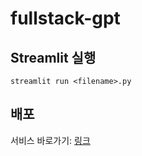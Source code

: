 # fullstack-gpt

## Streamlit 실행
`streamlit run <filename>.py`

## 배포
서비스 바로가기: [링크](https://iwangpt.streamlit.app/)
